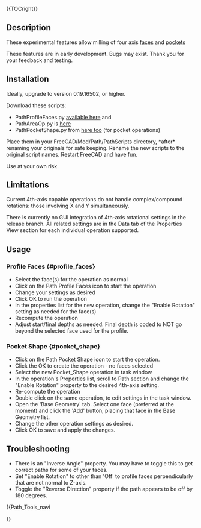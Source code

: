





{{TOCright}}

## Description

These experimental features allow milling of four axis [faces](https://forum.freecadweb.org/viewtopic.php?f=15&t=36773) and [pockets](https://forum.freecadweb.org/viewtopic.php?f=15&t=35867)

These features are in early development. Bugs may exist. Thank you for your feedback and testing.

## Installation

Ideally, upgrade to version 0.19.16502, or higher.

Download these scripts:

-   PathProfileFaces.py [available here](https://forum.freecadweb.org/viewtopic.php?f=15&t=36773) and
-   PathAreaOp.py is [here](https://forum.freecadweb.org/viewtopic.php?f=15&t=35867)
-   PathPocketShape.py from [here too](https://forum.freecadweb.org/viewtopic.php?f=15&t=35867) (for pocket operations)

Place them in your FreeCAD/Mod/Path/PathScripts directory, \*after\* renaming your originals for safe keeping. Rename the new scripts to the original script names. Restart FreeCAD and have fun.

Use at your own risk.

## Limitations

Current 4th-axis capable operations do not handle complex/compound rotations: those involving X and Y simultaneously.

There is currently no GUI integration of 4th-axis rotational settings in the release branch. All related settings are in the Data tab of the Properties View section for each individual operation supported.

## Usage

### Profile Faces {#profile_faces}

-   Select the face(s) for the operation as normal
-   Click on the Path Profile Faces icon to start the operation
-   Change your settings as desired
-   Click OK to run the operation
-   In the properties list for the new operation, change the \"Enable Rotation\" setting as needed for the face(s)
-   Recompute the operation
-   Adjust start/final depths as needed. Final depth is coded to NOT go beyond the selected face used for the profile.

### Pocket Shape {#pocket_shape}

-   Click on the Path Pocket Shape icon to start the operation.
-   Click the OK to create the operation - no faces selected
-   Select the new Pocket\_Shape operation in task window
-   In the operation\'s Properties list, scroll to Path section and change the \"Enable Rotation\" property to the desired 4th-axis setting.
-   Re-compute the operation
-   Double click on the same operation, to edit settings in the task window.
-   Open the \'Base Geometry\' tab. Select one face (preferred at the moment) and click the \'Add\' button, placing that face in the Base Geometry list.
-   Change the other operation settings as desired.
-   Click OK to save and apply the changes.

## Troubleshooting

-   There is an \"Inverse Angle\" property. You may have to toggle this to get correct paths for some of your faces.
-   Set \"Enable Rotation\" to other than \'Off\' to profile faces perpendicularly that are not normal to Z-axis.
-   Toggle the \"Reverse Direction\" property if the path appears to be off by 180 degrees.





{{Path_Tools_navi

}} 
